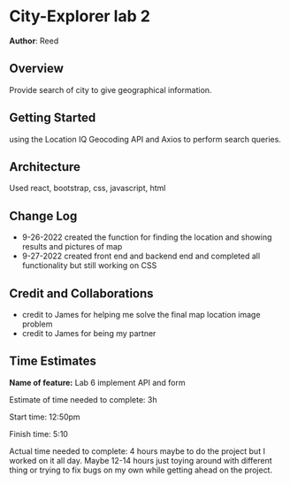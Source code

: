 # City-Explorer lab 2

**Author**: Reed

## Overview

Provide search of city to give geographical information.

## Getting Started

using the Location IQ Geocoding API and Axios to perform search queries.

## Architecture

Used react, bootstrap, css, javascript, html

## Change Log

- 9-26-2022 created the function for finding the location and showing results and pictures of map
- 9-27-2022 created front end and backend end and completed all functionality but still working on CSS

## Credit and Collaborations

- credit to James for helping me solve the final map location image problem
- credit to James for being my partner

## Time Estimates

**Name of feature:** Lab 6 implement API and form

Estimate of time needed to complete: 3h

Start time: 12:50pm

Finish time: 5:10

Actual time needed to complete: 4 hours maybe to do the project but I worked on it all day. Maybe 12-14 hours just toying around with different thing or trying to fix bugs on my own while getting ahead on the project. 
